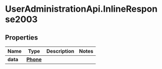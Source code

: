 # UserAdministrationApi.InlineResponse2003

## Properties
Name | Type | Description | Notes
------------ | ------------- | ------------- | -------------
**data** | [**Phone**](Phone.md) |  | 


